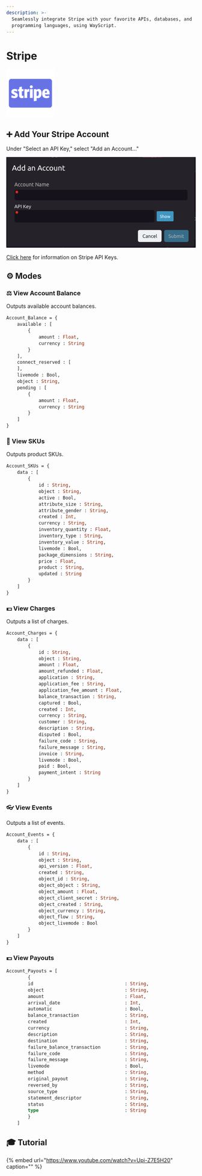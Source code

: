 ```yaml
---
description: >-
  Seamlessly integrate Stripe with your favorite APIs, databases, and
  programming languages, using WayScript.
---
```


# Stripe

![Online payments service.](../../.gitbook/assets/stripe.png)

## ➕ Add Your Stripe Account

Under "Select an API Key," select "Add an Account..."

![Input your Stripe account name and API Key into the dialog.](../../.gitbook/assets/screen-shot-2020-02-05-at-4.45.27-pm.png)

[Click here](https://stripe.com/docs/keys) for information on Stripe API Keys.

## ⚙ Modes

### ⚖ View Account Balance

Outputs available account balances.

```graphql
Account_Balance = {
    available : [
        {
            amount : Float,
            currency : String
        }
    ],
    connect_reserved : [
    ],
    livemode : Bool,
    object : String,
    pending : [
        {
            amount : Float,
            currency : String
        }
    ]
}
```

### 🔢 View SKUs

Outputs product SKUs.

```graphql
Account_SKUs = {
    data : [
        {
            id : String,
            object : String,
            active : Bool,
            attribute_size : String,
            attribute_gender : String,
            created : Int,
            currency : String,
            inventory_quantity : Float,
            inventory_type : String,
            inventory_value : String,
            livemode : Bool,
            package_dimensions : String,
            price : Float,
            product : String,
            updated : String
        }
    ]
}
```

### 💵 View Charges

Outputs a list of charges.

```graphql
Account_Charges = {
    data : [
        {
            id : String,
            object : String,
            amount : Float,
            amount_refunded : Float,
            application : String,
            application_fee : String,
            application_fee_amount : Float,
            balance_transaction : String,
            captured : Bool,
            created : Int,
            currency : String,
            customer : String,
            description : String,
            disputed : Bool,
            failure_code : String,
            failure_message : String,
            invoice : String,
            livemode : Bool,
            paid : Bool,
            payment_intent : String
        }
    ]
}
```

### 👓 View Events

Outputs a list of events.

```graphql
Account_Events = {
    data : [
        {
            id : String,
            object : String,
            api_version : Float,
            created : String,
            object_id : String,
            object_object : String,
            object_amount : Float,
            object_client_secret : String,
            object_created : String,
            object_currency : String,
            object_flow : String,
            object_livemode : Bool
        }
    ]
}
```

### 💵 View Payouts

```graphql
Account_Payouts = [
        {
        id                                  : String,
        object                              : String,
        amount                              : Float,
        arrival_date                        : Int,
        automatic                           : Bool,
        balance_transaction                 : String,
        created                             : Int,
        currency                            : String,
        description                         : String,
        destination                         : String,
        failure_balance_transaction         : String,
        failure_code                        : String,
        failure_message                     : String,
        livemode                            : Bool,
        method                              : String,
        original_payout                     : String,
        reversed_by                         : String,
        source_type                         : String,
        statement_descriptor                : String,
        status                              : String,
        type                                : String
        }
    ]

```

## 🎓 Tutorial

{% embed url="https://www.youtube.com/watch?v=Upi-Z7E5H20" caption="" %}

